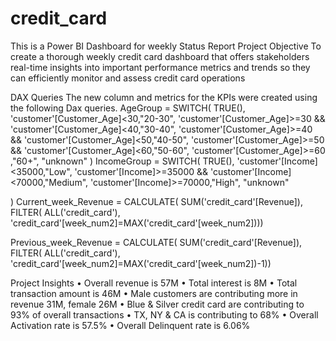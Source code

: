 # credit_card
This is a Power BI Dashboard for weekly Status Report
Project Objective
To create a thorough weekly credit card dashboard that offers stakeholders real-time insights into important performance metrics and trends so they can efficiently monitor and assess credit card operations


DAX Queries 
The new column and metrics for the KPIs were created using the following Dax queries.
AgeGroup = SWITCH(
    TRUE(),
   'customer'[Customer_Age]<30,"20-30",
    'customer'[Customer_Age]>=30 && 'customer'[Customer_Age]<40,"30-40",
    'customer'[Customer_Age]>=40 && 'customer'[Customer_Age]<50,"40-50",
    'customer'[Customer_Age]>=50 && 'customer'[Customer_Age]<60,"50-60",
     'customer'[Customer_Age]>=60 ,"60+",
     "unknown"
)
IncomeGroup = SWITCH(
    TRUE(),
    'customer'[Income]<35000,"Low",
    'customer'[Income]>=35000 && 'customer'[Income]<70000,"Medium",
    'customer'[Income]>=70000,"High",
    "unknown"

)
Current_week_Revenue = CALCULATE(
    SUM('credit_card'[Revenue]),
    FILTER(
        ALL('credit_card'),
        'credit_card'[week_num2]=MAX('credit_card'[week_num2])))

Previous_week_Revenue = CALCULATE(
    SUM('credit_card'[Revenue]),
    FILTER(
        ALL('credit_card'),
        'credit_card'[week_num2]=MAX('credit_card'[week_num2])-1))


Project Insights
 • Overall revenue is 57M
 • Total interest is 8M
 • Total transaction amount is 46M
 • Male customers are contributing more in revenue 31M, female 26M
 • Blue & Silver credit card are contributing to 93% of overall 
transactions
 • TX, NY & CA is contributing to 68%
 • Overall Activation rate is 57.5%
 • Overall Delinquent rate is 6.06% 

